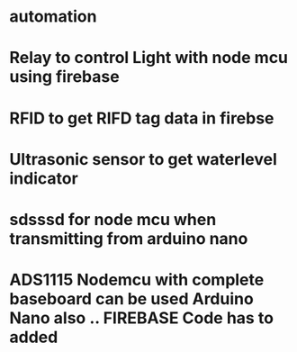 # automation

# Relay to control Light with node mcu using firebase

# RFID to get RIFD tag data in firebse

# Ultrasonic sensor to get waterlevel indicator 

# sdsssd for node mcu when transmitting from arduino nano

# ADS1115 Nodemcu with complete baseboard can be used Arduino Nano also .. FIREBASE Code has to added
